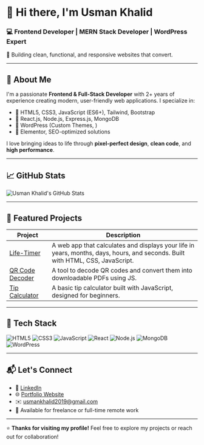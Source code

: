 # 👋 Hi there, I'm Usman Khalid

### 💻 Frontend Developer | MERN Stack Developer | WordPress Expert  
🔧 Building clean, functional, and responsive websites that convert.

---

## 🚀 About Me

I'm a passionate **Frontend & Full-Stack Developer** with 2+ years of experience creating modern, user-friendly web applications. I specialize in:

- 🔹 HTML5, CSS3, JavaScript (ES6+), Tailwind, Bootstrap  
- 🔹 React.js, Node.js, Express.js, MongoDB  
- 🔹 WordPress (Custom Themes, )  
- 🔹 Elementor, SEO-optimized solutions

I love bringing ideas to life through **pixel-perfect design**, **clean code**, and **high performance**.

---

## 📈 GitHub Stats

![Usman Khalid's GitHub Stats](https://github-readme-stats.vercel.app/api?username=Usmankhalid20&show_icons=true&theme=radical)

---

## 📌 Featured Projects

| Project | Description |
|--------|-------------|
| [Life-Timer](https://github.com/Usmankhalid20/Life-Timer) | A web app that calculates and displays your life in years, months, days, hours, and seconds. Built with HTML, CSS, JavaScript. |
| [QR Code Decoder](https://github.com/Usmankhalid20/QR-Code) | A tool to decode QR codes and convert them into downloadable PDFs using JS. |
| [Tip Calculator](https://github.com/Usmankhalid20/Tip-calculator) | A basic tip calculator built with JavaScript, designed for beginners. |

---

## 🧰 Tech Stack

![HTML5](https://img.shields.io/badge/html5-%23E34F26.svg?style=flat&logo=html5&logoColor=white)
![CSS3](https://img.shields.io/badge/css3-%231572B6.svg?style=flat&logo=css3&logoColor=white)
![JavaScript](https://img.shields.io/badge/javascript-%23323330.svg?style=flat&logo=javascript&logoColor=%23F7DF1E)
![React](https://img.shields.io/badge/react-%2320232a.svg?style=flat&logo=react&logoColor=%2361DAFB)
![Node.js](https://img.shields.io/badge/node.js-%2343853D.svg?style=flat&logo=node.js&logoColor=white)
![MongoDB](https://img.shields.io/badge/mongodb-%2347A248.svg?style=flat&logo=mongodb&logoColor=white)
![WordPress](https://img.shields.io/badge/WordPress-%23117AC9.svg?style=flat&logo=WordPress&logoColor=white)

---


## 📬 Let's Connect

- 💼 [LinkedIn](https://www.linkedin.com/in/your-link)  
- 🌐 [Portfolio Website](https://yourwebsite.com)  
- ✉️ usmankhalid2019@gmail.com  
- 📍 Available for freelance or full-time remote work

---

⭐ **Thanks for visiting my profile!** Feel free to explore my projects or reach out for collaboration!
